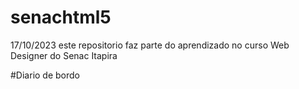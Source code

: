 # senachtml5

17/10/2023 este repositorio faz parte do aprendizado no curso Web Designer do Senac Itapira

#Diario de bordo


